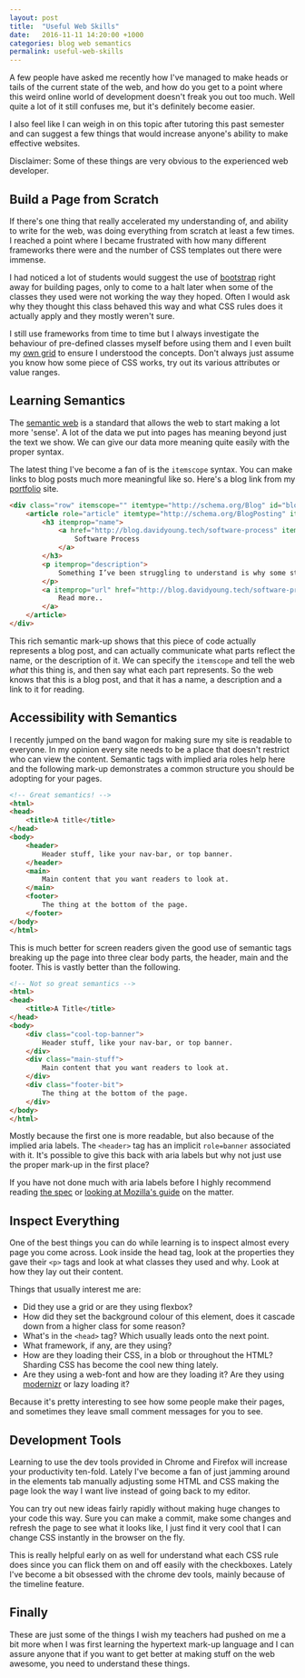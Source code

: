 ```yaml
---
layout: post
title:  "Useful Web Skills"
date:   2016-11-11 14:20:00 +1000
categories: blog web semantics
permalink: useful-web-skills
---
```

A few people have asked me recently how I've managed to make heads or tails of the current state of the web, and how do you get to a point where this weird online world of development doesn't freak you out too much. Well quite a lot of it still confuses me, but it's definitely become easier. 

I also feel like I can weigh in on this topic after tutoring this past semester and can suggest a few things that would increase anyone's ability to make effective websites.

Disclaimer: Some of these things are very obvious to the experienced web developer.

## Build a Page from Scratch
If there's one thing that really accelerated my understanding of, and ability to write for the web, was doing everything from scratch at least a few times. I reached a point where I became frustrated with how many different frameworks there were and the number of CSS templates out there were immense.

I had noticed a lot of students would suggest the use of [bootstrap](https://getbootstrap.com/) right away for building pages, only to come to a halt later when some of the classes they used were not working the way they hoped. Often I would ask why they thought this class behaved this way and what CSS rules does it actually apply and they mostly weren't sure. 

I still use frameworks from time to time but I always investigate the behaviour of pre-defined classes myself before using them and I even built my [own grid](http://daygrid.dwy.io) to ensure I understood the concepts. Don't always just assume you know how some piece of CSS works, try out its various attributes or value ranges.

## Learning Semantics
The [semantic web](https://www.w3.org/standards/semanticweb/) is a standard that allows the web to start making a lot more 'sense'. A lot of the data we put into pages has meaning beyond just the text we show. We can give our data more meaning quite easily with the proper syntax. 

The latest thing I've become a fan of is the `itemscope` syntax. You can make links to blog posts much more meaningful like so. Here's a blog link from my [portfolio](https://davidyoung.tech) site.

```html
<div class="row" itemscope="" itemtype="http://schema.org/Blog" id="blog">
    <article role="article" itemtype="http://schema.org/BlogPosting" itemscope="itemscope">
        <h3 itemprop="name">
            <a href="http://blog.davidyoung.tech/software-process" itemprop="url">
                Software Process
            </a>
        </h3>
        <p itemprop="description">
            Something I’ve been struggling to understand is why some students dislike courses that attempt to teach the so...
        </p>
        <a itemprop="url" href="http://blog.davidyoung.tech/software-process" class="blog-link">
            Read more..
        </a>
    </article>
</div>
```

This rich semantic mark-up shows that this piece of code actually represents a blog post, and can actually communicate what parts reflect the name, or the description of it. We can specify the `itemscope` and tell the web _what_ this thing is, and then say what each part represents. So the web knows that this is a blog post, and that it has a name, a description and a link to it for reading.

## Accessibility with Semantics
I recently jumped on the band wagon for making sure my site is readable to everyone. In my opinion every site needs to be a place that doesn't restrict who can view the content. Semantic tags with implied aria roles help here and the following mark-up demonstrates a common structure you should be adopting for your pages.

```html
<!-- Great semantics! -->
<html>
<head>
    <title>A title</title>
</head>
<body>
    <header>
        Header stuff, like your nav-bar, or top banner.
    </header>
    <main>
        Main content that you want readers to look at.
    </main>
    <footer>
        The thing at the bottom of the page.
    </footer>
</body>
</html>
```

This is much better for screen readers given the good use of semantic tags breaking up the page into three clear body parts, the header, main and the footer. This is vastly better than the following.

```html
<!-- Not so great semantics -->
<html>
<head>
    <title>A Title</title>
</head>
<body>
    <div class="cool-top-banner">
        Header stuff, like your nav-bar, or top banner.
    </div>
    <div class="main-stuff">
        Main content that you want readers to look at.
    </div>
    <div class="footer-bit">
        The thing at the bottom of the page.
    </div>
</body>
</html>
```

Mostly because the first one is more readable, but also because of the implied aria labels. The `<header>` tag has an implicit `role=banner` associated with it. It's possible to give this back with aria labels but why not just use the proper mark-up in the first place? 

If you have not done much with aria labels before I highly recommend reading [the spec](https://www.w3.org/TR/wai-aria/) or [looking at Mozilla's guide](https://developer.mozilla.org/en-US/docs/Web/Accessibility/ARIA/ARIA_Techniques/Using_the_aria-label_attribute) on the matter.

## Inspect Everything
One of the best things you can do while learning is to inspect almost every page you come across. Look inside the head tag, look at the properties they gave their `<p>` tags and look at what classes they used and why. Look at how they lay out their content. 

Things that usually interest me are:

* Did they use a grid or are they using flexbox?
* How did they set the background colour of this element, does it cascade down from a higher class for some reason?
* What's in the `<head>` tag? Which usually leads onto the next point.
* What framework, if any, are they using?
* How are they loading their CSS, in a blob or throughout the HTML? Sharding CSS has become the cool new thing lately.
* Are they using a web-font and how are they loading it? Are they using [modernizr](https://modernizr.com/) or lazy loading it?

Because it's pretty interesting to see how some people make their pages, and sometimes they leave small comment messages for you to see.

## Development Tools
Learning to use the dev tools provided in Chrome and Firefox will increase your productivity ten-fold. Lately I've become a fan of just jamming around in the elements tab manually adjusting some HTML and CSS making the page look the way I want live instead of going back to my editor. 

You can try out new ideas fairly rapidly without making huge changes to your code this way. Sure you can make a commit, make some changes and refresh the page to see what it looks like, I just find it very cool that I can change CSS instantly in the browser on the fly.

This is really helpful early on as well for understand what each CSS rule does since you can flick them on and off easily with the checkboxes. Lately I've become a bit obsessed with the chrome dev tools, mainly because of the timeline feature. 

## Finally
These are just some of the things I wish my teachers had pushed on me a bit more when I was first learning the hypertext mark-up language and I can assure anyone that if you want to get better at making stuff on the web awesome, you need to understand these things.